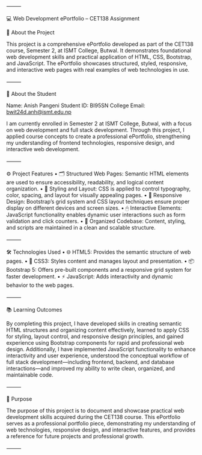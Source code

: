 

⸻

💻 Web Development ePortfolio – CET138 Assignment

📝 About the Project

This project is a comprehensive ePortfolio developed as part of the CET138 course, Semester 2, at ISMT College, Butwal. It demonstrates foundational web development skills and practical application of HTML, CSS, Bootstrap, and JavaScript. The ePortfolio showcases structured, styled, responsive, and interactive web pages with real examples of web technologies in use.

⸻

👤 About the Student

Name: Anish Pangeni
Student ID: BI95SN
College Email: bwit24d.anh@ismt.edu.np

I am currently enrolled in Semester 2 at ISMT College, Butwal, with a focus on web development and full stack development. Through this project, I applied course concepts to create a professional ePortfolio, strengthening my understanding of frontend technologies, responsive design, and interactive web development.

⸻

⚙️ Project Features
	•	🗂 Structured Web Pages: Semantic HTML elements are used to ensure accessibility, readability, and logical content organization.
	•	🎨 Styling and Layout: CSS is applied to control typography, color, spacing, and layout for visually appealing pages.
	•	📱 Responsive Design: Bootstrap’s grid system and CSS layout techniques ensure proper display on different devices and screen sizes.
	•	🖱 Interactive Elements: JavaScript functionality enables dynamic user interactions such as form validation and click counters.
	•	🧹 Organized Codebase: Content, styling, and scripts are maintained in a clean and scalable structure.

⸻

🛠 Technologies Used
	•	🌐 HTML5: Provides the semantic structure of web pages.
	•	🎨 CSS3: Styles content and manages layout and presentation.
	•	📦 Bootstrap 5: Offers pre-built components and a responsive grid system for faster development.
	•	⚡ JavaScript: Adds interactivity and dynamic behavior to the web pages.

⸻

📚 Learning Outcomes

By completing this project, I have developed skills in creating semantic HTML structures and organizing content effectively, learned to apply CSS for styling, layout control, and responsive design principles, and gained experience using Bootstrap components for rapid and professional web design. Additionally, I have implemented JavaScript functionality to enhance interactivity and user experience, understood the conceptual workflow of full stack development—including frontend, backend, and database interactions—and improved my ability to write clean, organized, and maintainable code.

⸻

🎯 Purpose

The purpose of this project is to document and showcase practical web development skills acquired during the CET138 course. This ePortfolio serves as a professional portfolio piece, demonstrating my understanding of web technologies, responsive design, and interactive features, and provides a reference for future projects and professional growth.

⸻
